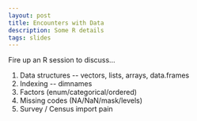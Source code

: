 ```yaml
---
layout: post
title: Encounters with Data
description: Some R details
tags: slides
---
```


Fire up an R session to discuss…

  1. Data structures -- vectors, lists, arrays, data.frames
  1. Indexing -- dimnames
  1. Factors (enum/categorical/ordered)
  1. Missing codes (NA/NaN/mask/levels)
  1. Survey / Census import pain